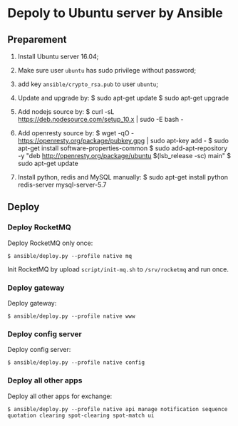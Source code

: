 # Depoly to Ubuntu server by Ansible

## Preparement

1. Install Ubuntu server 16.04;

2. Make sure user `ubuntu` has sudo privilege without password;

3. add key `ansible/crypto_rsa.pub` to user `ubuntu`;

4. Update and upgrade by:
   $ sudo apt-get update
   $ sudo apt-get upgrade

5. Add nodejs source by:
   $ curl -sL https://deb.nodesource.com/setup_10.x | sudo -E bash -

6. Add openresty source by:
   $ wget -qO - https://openresty.org/package/pubkey.gpg | sudo apt-key add -
   $ sudo apt-get install software-properties-common
   $ sudo add-apt-repository -y "deb http://openresty.org/package/ubuntu $(lsb_release -sc) main"
   $ sudo apt-get update

5. Install python, redis and MySQL manually:
   $ sudo apt-get install python redis-server mysql-server-5.7

## Deploy

### Deploy RocketMQ

Deploy RocketMQ only once:

    $ ansible/deploy.py --profile native mq

Init RocketMQ by upload `script/init-mq.sh` to `/srv/rocketmq` and run once.

### Deploy gateway

Deploy gateway:

    $ ansible/deploy.py --profile native www

### Deploy config server

Deploy config server:

    $ ansible/deploy.py --profile native config

### Deploy all other apps

Deploy all other apps for exchange:

    $ ansible/deploy.py --profile native api manage notification sequence quotation clearing spot-clearing spot-match ui
